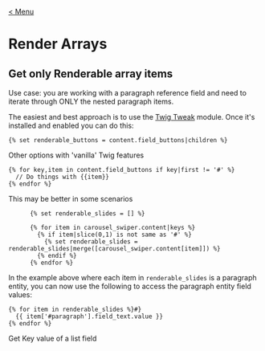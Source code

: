 [< Menu](../README.MD)


# Render Arrays

## Get only Renderable array items
Use case: you are working with a paragraph reference field and need to iterate through ONLY the nested paragraph items.

The easiest and best approach is to use the [Twig Tweak](https://www.drupal.org/project/twig_tweak) module. Once it's installed and enabled you can do this:

```twig
{% set renderable_buttons = content.field_buttons|children %}
```

Other options with 'vanilla' Twig features
```twig
{% for key,item in content.field_buttons if key|first != '#' %}
  // Do things with {{item}}
{% endfor %}
```

This may be better in some scenarios
```twig
      {% set renderable_slides = [] %}

      {% for item in carousel_swiper.content|keys %}
        {% if item|slice(0,1) is not same as '#' %}
          {% set renderable_slides = renderable_slides|merge([carousel_swiper.content[item]]) %}
        {% endif %}
      {% endfor %}
```

In the example above where each item in `renderable_slides` is a paragraph entity, you can now use the following to access the paragraph entity field values:

```twig
{% for item in renderable_slides %}#}
  {{ item['#paragraph'].field_text.value }}
{% endfor %}
```

Get Key value of a list field